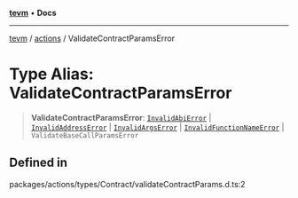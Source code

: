 [**tevm**](../../README.md) • **Docs**

***

[tevm](../../modules.md) / [actions](../README.md) / ValidateContractParamsError

# Type Alias: ValidateContractParamsError

> **ValidateContractParamsError**: [`InvalidAbiError`](../../errors/classes/InvalidAbiError.md) \| [`InvalidAddressError`](../../errors/classes/InvalidAddressError.md) \| [`InvalidArgsError`](../../errors/classes/InvalidArgsError.md) \| [`InvalidFunctionNameError`](../../errors/classes/InvalidFunctionNameError.md) \| `ValidateBaseCallParamsError`

## Defined in

packages/actions/types/Contract/validateContractParams.d.ts:2

